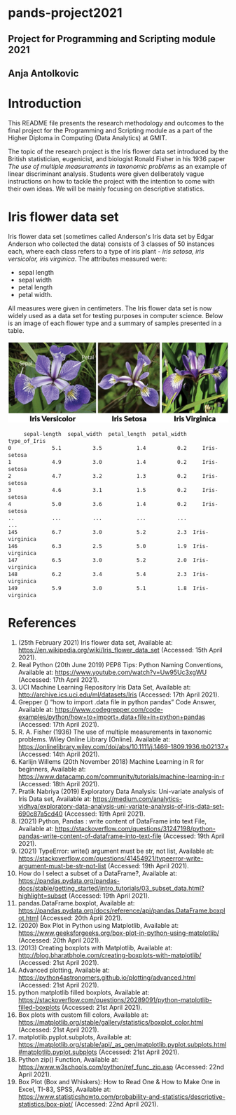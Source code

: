# pands-project2021
## Project for Programming and Scripting module 2021
## Anja Antolkovic
# Introduction
This README file presents the research methodology and outcomes to the final project for the Programming and Scripting module as a part of the Higher Diploma in Computing (Data Analytics) at GMIT. 

The topic of the research project is the Iris flower data set introduced by the British statistician, eugenicist, and biologist Ronald Fisher in his 1936 paper *The use of multiple measurements in taxonomic problems* as an example of linear discriminant analysis. Students were given deliberately vague instructions on how to tackle the project with the intention to come with their own ideas. We will be mainly focusing on descriptive statistics. 
# Iris flower data set
Iris flower data set (sometimes called Anderson's Iris data set by Edgar Anderson who collected the data) consists of 3 classes of 50 instances each, where each class refers to a type of iris plant - *iris setosa, iris versicolor, iris virginica*.
The attributes measured were: 
* sepal length
* sepal width
* petal length
* petal width. 

All measures were given in centimeters. The Iris flower data set is now widely used as a data set for testing purposes in computer science. Below is an image of each flower type and a summary of samples presented in a table. 

![alt text](https://github.com/Anja585/pands-project2021/blob/main/iris_versicolor_setosa_virginica.jpg)

```
     sepal-length  sepal_width  petal_length  petal_width    type_of_Iris
0             5.1          3.5           1.4          0.2     Iris-setosa
1             4.9          3.0           1.4          0.2     Iris-setosa
2             4.7          3.2           1.3          0.2     Iris-setosa
3             4.6          3.1           1.5          0.2     Iris-setosa
4             5.0          3.6           1.4          0.2     Iris-setosa
..            ...          ...           ...          ...             ...
145           6.7          3.0           5.2          2.3  Iris-virginica
146           6.3          2.5           5.0          1.9  Iris-virginica
147           6.5          3.0           5.2          2.0  Iris-virginica
148           6.2          3.4           5.4          2.3  Iris-virginica
149           5.9          3.0           5.1          1.8  Iris-virginica    
```

# References
1. (25th February 2021) Iris flower data set, Available at: https://en.wikipedia.org/wiki/Iris_flower_data_set (Accessed: 15th April 2021).
2. Real Python (20th June 2019) PEP8 Tips: Python Naming Conventions, Available at: https://www.youtube.com/watch?v=Uw95Uc3xgWU (Accessed: 17th April 2021).
3. UCI Machine Learning Repository Iris Data Set, Available at: http://archive.ics.uci.edu/ml/datasets/Iris (Accessed: 17th April 2021).
4. Grepper () “how to import .data file in python pandas” Code Answer, Available at: https://www.codegrepper.com/code-examples/python/how+to+import+.data+file+in+python+pandas (Accessed: 17th April 2021).
5. R. A. Fisher (1936) The use of multiple measurements in taxonomic problems. Wiley Online Library [Online]. Available at: https://onlinelibrary.wiley.com/doi/abs/10.1111/j.1469-1809.1936.tb02137.x (Accessed: 14th April 2021).
6. Karlijn Willems (20th November 2018) Machine Learning in R for beginners, Available at: https://www.datacamp.com/community/tutorials/machine-learning-in-r (Accessed: 18th April 2021).
7. Pratik Nabriya (2019) Exploratory Data Analysis: Uni-variate analysis of Iris Data set, Available at: https://medium.com/analytics-vidhya/exploratory-data-analysis-uni-variate-analysis-of-iris-data-set-690c87a5cd40 (Accessed: 19th April 2021).
8. (2021) Python, Pandas : write content of DataFrame into text File, Available at: https://stackoverflow.com/questions/31247198/python-pandas-write-content-of-dataframe-into-text-file (Accessed: 19th April 2021).
9. (2021) TypeError: write() argument must be str, not list, Available at: https://stackoverflow.com/questions/41454921/typeerror-write-argument-must-be-str-not-list (Accessed: 19th April 2021).
10. How do I select a subset of a DataFrame?, Available at: https://pandas.pydata.org/pandas-docs/stable/getting_started/intro_tutorials/03_subset_data.html?highlight=subset (Accessed: 19th April 2021).
11. pandas.DataFrame.boxplot, Available at: https://pandas.pydata.org/docs/reference/api/pandas.DataFrame.boxplot.html (Accessed: 20th April 2021).
12. (2020) Box Plot in Python using Matplotlib, Available at: https://www.geeksforgeeks.org/box-plot-in-python-using-matplotlib/ (Accessed: 20th April 2021).
13. (2013) Creating boxplots with Matplotlib, Available at: http://blog.bharatbhole.com/creating-boxplots-with-matplotlib/ (Accessed: 21st April 2021).
14. Advanced plotting, Available at: https://python4astronomers.github.io/plotting/advanced.html (Accessed: 21st April 2021).
15. python matplotlib filled boxplots, Available at: https://stackoverflow.com/questions/20289091/python-matplotlib-filled-boxplots (Accessed: 21st April 2021).
16. Box plots with custom fill colors, Available at: https://matplotlib.org/stable/gallery/statistics/boxplot_color.html (Accessed: 21st April 2021).
17. matplotlib.pyplot.subplots, Available at: https://matplotlib.org/stable/api/_as_gen/matplotlib.pyplot.subplots.html#matplotlib.pyplot.subplots (Accessed: 21st April 2021).
18. Python zip() Function, Available at: https://www.w3schools.com/python/ref_func_zip.asp (Accessed: 22nd April 2021).
19. Box Plot (Box and Whiskers): How to Read One & How to Make One in Excel, TI-83, SPSS, Available at: https://www.statisticshowto.com/probability-and-statistics/descriptive-statistics/box-plot/ (Accessed: 22nd April 2021).